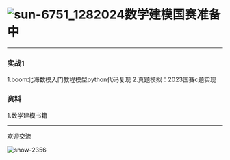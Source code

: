 # ![sun-6751_128](https://gitee.com/xingzhixin5/picture/raw/master/202408181417732.gif)2024数学建模国赛准备中
---
### 实战1
 1.boom北海数模入门教程模型python代码复现
 2.真题模拟：2023国赛c题实现

### 资料
 1.数学建模书籍

---
欢迎交流


![snow-2356](https://gitee.com/xingzhixin5/picture/raw/master/202408181419181.gif)
